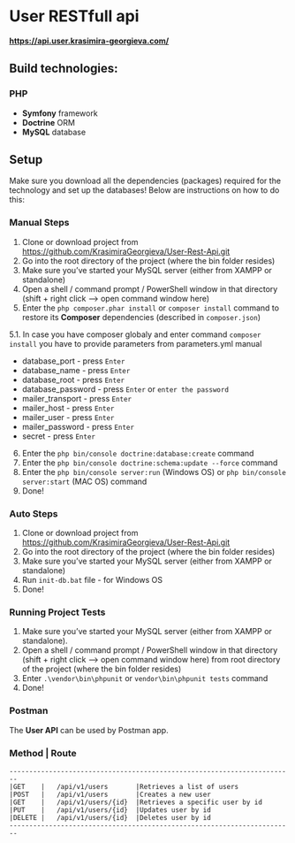 # User RESTfull api

**https://api.user.krasimira-georgieva.com/**

## Build technologies:

### PHP
* **Symfony** framework
* **Doctrine** ORM
* **MySQL** database

## Setup
Make sure you download all the dependencies (packages) required for the technology and set up the databases! Below are instructions on how to do this:

### Manual Steps
1. Clone or download project from https://github.com/KrasimiraGeorgieva/User-Rest-Api.git
2. Go into the root directory of the project (where the bin folder resides)
3. Make sure you’ve started your MySQL server (either from XAMPP or standalone)
4. Open a shell / command prompt / PowerShell window in that directory (shift + right click --> open command window here)
5. Enter the `php composer.phar install` or `composer install` command to restore its **Composer** dependencies (described in `composer.json`)

5.1. In case you have composer globaly and enter command `composer install` you have to provide parameters from parameters.yml manual
* database_port - press `Enter`
* database_name - press `Enter`
* database_root - press `Enter`
* database_password - press `Enter` or `enter the password`
* mailer_transport - press `Enter`
* mailer_host - press `Enter`
* mailer_user - press `Enter`
* mailer_password - press `Enter`
* secret - press `Enter`

6. Enter the `php bin/console doctrine:database:create` command
7. Enter the `php bin/console doctrine:schema:update --force` command
8. Enter the `php bin/console server:run` (Windows OS) or `php bin/console server:start` (MAC OS) command
9. Done!

### Auto Steps
1. Clone or download project from https://github.com/KrasimiraGeorgieva/User-Rest-Api.git
2. Go into the root directory of the project (where the bin folder resides)
3. Make sure you’ve started your MySQL server (either from XAMPP or standalone)
4. Run `init-db.bat` file - for Windows OS
5. Done!

### Running Project Tests

1. Make sure you’ve started your MySQL server (either from XAMPP or standalone).
2. Open a shell / command prompt / PowerShell window in that directory (shift + right click --> open command window here) from root directory of the project (where the bin folder resides)
3. Enter `.\vendor\bin\phpunit` or `vendor\bin\phpunit tests` command
4. Done!

### Postman
The **User API** can be used by Postman app.

### Method | Route
```
------------------------------------------------------------------------
|GET	|	/api/v1/users		|Retrieves a list of users
|POST	|	/api/v1/users		|Creates a new user
|GET	|	/api/v1/users/{id}	|Retrieves a specific user by id
|PUT	|	/api/v1/users/{id}	|Updates user by id
|DELETE	|	/api/v1/users/{id}	|Deletes user by id
------------------------------------------------------------------------
```
